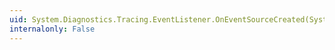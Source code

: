 ```yaml
---
uid: System.Diagnostics.Tracing.EventListener.OnEventSourceCreated(System.Diagnostics.Tracing.EventSource)
internalonly: False
---
```

